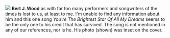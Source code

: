 ![](/bertwood.jpg)
**Bert J. Wood** as with far too many performers and songwriters of the times is lost to us, at least to me. I'm unable to find any information about him and this one song *You're The Brightest Star Of All My Dreams* seems to be the only one to his credit that has survived. The song is not mentioned in any of our references, nor is he. His photo (shown) was inset on the cover.

 